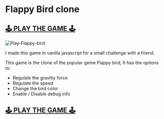 # Flappy Bird clone

## [🕹️ PLAY THE GAME 🕹️](https://mattia-consiglio.github.io/Flappy-Bird-JS/)

![Play-Flappy-bird](https://github.com/user-attachments/assets/ecec62da-41a1-487a-99da-d389383fefce)

I made this game in vanilla javascript for a small challenge with a friend.

This game is the clone of the popular geme Flappy bird, It has the options to:
- Regulate the gravitiy force
- Regulate the speed
- Change the bird color
- Enable / Disable debug info

## [🕹️ PLAY THE GAME 🕹️](https://mattia-consiglio.github.io/Flappy-Bird-JS/)
